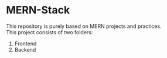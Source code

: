 # MERN-Stack  
This repository is purely based on MERN projects and practices.  
This project consists of two folders:  
1)  Frontend
2)  Backend
